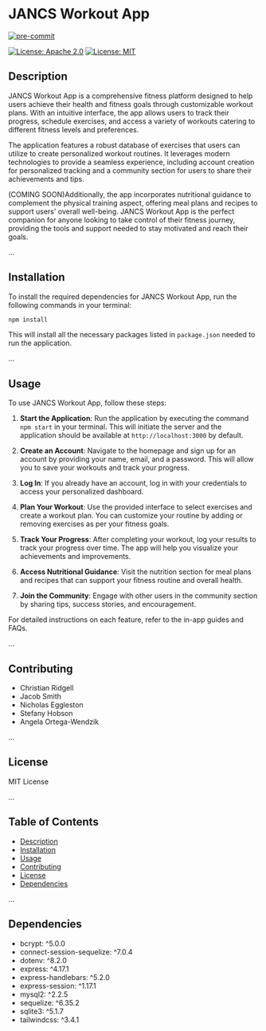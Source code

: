 # JANCS Workout App
<!-- BADGIE TIME -->

[![pre-commit](https://img.shields.io/badge/pre--commit-enabled-brightgreen?logo=pre-commit)](https://github.com/pre-commit/pre-commit)

[![License: Apache 2.0](https://img.shields.io/badge/License-Apache%202.0-blue.svg)](https://opensource.org/licenses/Apache-2.0)
[![License: MIT](https://img.shields.io/badge/License-MIT-yellow.svg)](https://opensource.org/licenses/MIT)

<!-- END BADGIE TIME -->

## Description

JANCS Workout App is a comprehensive fitness platform designed to help users achieve their health and fitness goals through customizable workout plans. With an intuitive interface, the app allows users to track their progress, schedule exercises, and access a variety of workouts catering to different fitness levels and preferences.

The application features a robust database of exercises that users can utilize to create personalized workout routines. It leverages modern technologies to provide a seamless experience, including account creation for personalized tracking and a community section for users to share their achievements and tips.

(COMING SOON)Additionally, the app incorporates nutritional guidance to complement the physical training aspect, offering meal plans and recipes to support users' overall well-being. JANCS Workout App is the perfect companion for anyone looking to take control of their fitness journey, providing the tools and support needed to stay motivated and reach their goals.

...

## Installation

To install the required dependencies for JANCS Workout App, run the following commands in your terminal:

```bash
npm install
```

This will install all the necessary packages listed in `package.json` needed to run the application.

...

## Usage

To use JANCS Workout App, follow these steps:

1. **Start the Application**: Run the application by executing the command `npm start` in your terminal. This will initiate the server and the application should be available at `http://localhost:3000` by default.

2. **Create an Account**: Navigate to the homepage and sign up for an account by providing your name, email, and a password. This will allow you to save your workouts and track your progress.

3. **Log In**: If you already have an account, log in with your credentials to access your personalized dashboard.

4. **Plan Your Workout**: Use the provided interface to select exercises and create a workout plan. You can customize your routine by adding or removing exercises as per your fitness goals.

5. **Track Your Progress**: After completing your workout, log your results to track your progress over time. The app will help you visualize your achievements and improvements.

6. **Access Nutritional Guidance**: Visit the nutrition section for meal plans and recipes that can support your fitness routine and overall health.

7. **Join the Community**: Engage with other users in the community section by sharing tips, success stories, and encouragement.

For detailed instructions on each feature, refer to the in-app guides and FAQs.

...

## Contributing

- Christian Ridgell
- Jacob Smith
- Nicholas Eggleston
- Stefany Hobson
- Angela Ortega-Wendzik

...

## License

MIT License

...

## Table of Contents

- [Description](#description)
- [Installation](#installation)
- [Usage](#usage)
- [Contributing](#contributing)
- [License](#license)
- [Dependencies](#dependencies)

...

## Dependencies

- bcrypt: ^5.0.0
- connect-session-sequelize: ^7.0.4
- dotenv: ^8.2.0
- express: ^4.17.1
- express-handlebars: ^5.2.0
- express-session: ^1.17.1
- mysql2: ^2.2.5
- sequelize: ^6.35.2
- sqlite3: ^5.1.7
- tailwindcss: ^3.4.1
